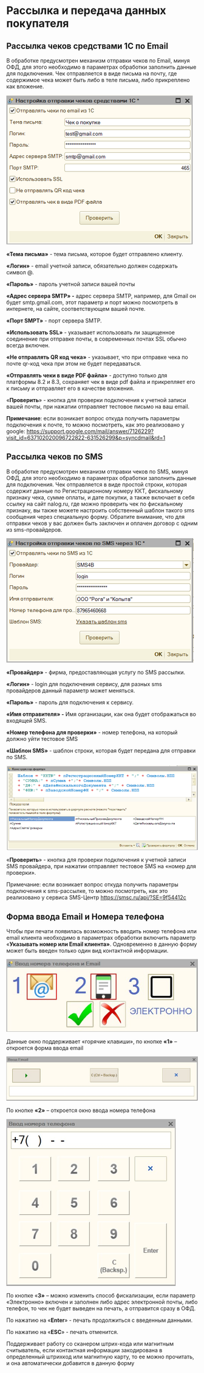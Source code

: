 # Рассылка и передача данных покупателя

## Рассылка чеков средствами 1С по Email

В обработке предусмотрен механизм отправки чеков по Email, минуя ОФД, для этого необходимо в параметрах обработки заполнить данные для подключения. Чек отправляется в виде письма на почту, где содержимое чека может быть либо в теле
письма, либо прикреплено как вложение.

![Рассылка чеков средствами 1С по Email](media/292bb26affc8e3c2635b260345744204.png)

**«Тема письма»** - тема письма, которое будет отправлено клиенту.

**«Логин»** - email учетной записи, обязательно должен содержать символ \@.

**«Пароль»** - пароль учетной записи вашей почты

**«Адрес сервера SMTP» -** адрес сервера SMTP, например, для Gmail он будет smtp.gmail.com, этот параметр и порт можно посмотреть в интернете, на сайте, соответствующем вашей почте.

**«Порт SMPT»** - порт сервера SMTP.

**«Использовать SSL»** - указывает использовать ли защищенное соединение при отправке почты, в современных почтах SSL обычно всегда включен.

**«Не отправлять QR код чека»** - указывает, что при отправке чека по почте qr-код чека при этом не будет передаваться.

**«Отправлять чеки в виде PDF файла»** - доступно только для платформы 8.2 и 8.3, сохраняет чек в виде pdf файла и прикрепляет его к письму и отправляет его в качестве вложения.

«**Проверить**» - кнопка для проверки подключения к учетной записи вашей почты, при нажатии отправляет тестовое письмо на ваш email.

**Примечание**: если возникает вопрос откуда получить параметры подключения к почте, то можно посмотреть, как это реализовано у google: <https://support.google.com/mail/answer/7126229?visit_id=637102020096722822-631526299&p=syncdmail&rd=1>

## Рассылка чеков по SMS

В обработке предусмотрен механизм отправки чеков по SMS, минуя ОФД, для этого необходимо в параметрах обработки заполнить данные для подключения. Чек отправляется в виде простой строки, которая содержит данные по Регистрационному номеру ККТ, фискальному признаку чека, сумме оплаты, и дате покупки, а также включает в себя ссылку на сайт nalog.ru, где можно проверить чек по фискальному признаку, вы также можете настроить собственный шаблон такого sms сообщения
через специальную форму. Обратите внимание, что для отправки чеков у вас должен быть заключен и оплачен договор с одним из sms-провайдеров.

![Рассылка чеков по SMS](media/29d16b928f7a7f1b2cce5fb7b6b89dec.png)

**«Провайдер»** - фирма, предоставляющая услугу по SMS рассылки.

**«Логин»** - login для подключения сервису, для разных sms провайдеров данный параметр может меняться.

**«Пароль»** - пароль для подключения к сервису.

**«Имя отправителя» -** Имя организации, как она будет отображаться во входящей SMS.

**«Номер телефона для проверки»** - номер телефона, на который должно уйти тестовое SMS

**«Шаблон SMS»** - шаблон строки, которая будет передана для отправки по SMS.

![Шаблон SMS](media/79c7f13dfde55a57e3e2b1b71b3b3741.png)

«**Проверить**» - кнопка для проверки подключения к учетной записи SMS провайдера, при нажатии отправляет тестовое SMS на «номер для проверки».

Примечание: если возникает вопрос откуда получить параметры подключения к sms-рассылке, то можно посмотреть, как это реализовано у сервиса SMS-Центр <https://smsc.ru/api/?SE=9f54412c>

## Форма ввода Email и Номера телефона

Чтобы при печати появилась возможность вводить номер телефона или email клиента необходимо в параметрах обработки включить параметр «**Указывать номер или Email клиента»**. Одновременно в данную форму может быть введен только один вид
контактной информации.

![Форма ввода Email и Номера телефона](media/01fee7fd72b94e3dec3e5c9e17d1cdcb.jpg)

Данные окно поддерживает «горячие клавиши», по кнопке **«1»** – откроется форма ввода email

![Форма ввода Email](media/9b10d75b76f870e3a4b436d08af17904.jpg)

По кнопке **«2»** – откроется окно ввода номера телефона

![Форма ввода номера телефона](media/b6bb6299f0e524c9ca5fcccff3121e70.jpg)

По кнопке «**3»** – можно изменить способ фискализации, если параметр «Электронно» включен и заполнен либо адрес электронной почты, либо телефон, то чек не будет выведен на печать, а отправится сразу в ОФД.

По нажатию на «**Enter**» - печать продолжиться с введенным данными.

По нажатию на «**ESC**» - печать отменится.

Поддерживает работу со сканером штрих-кода или магнитным считыватель, если контактная информации закодирована в определенный штрихкод или магнитную карту, то ее можно прочитать, и она автоматически добавится в данную форму
